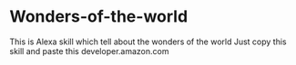 # Wonders-of-the-world
This is Alexa skill which tell about the wonders of the world
Just copy this skill and paste this developer.amazon.com
